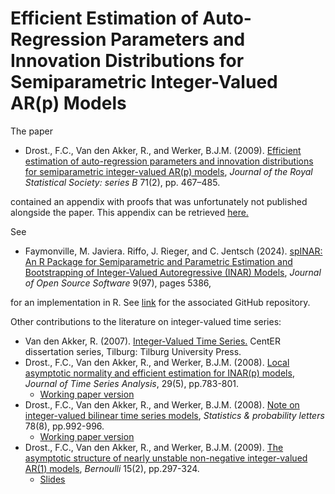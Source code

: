 # Efficient Estimation of Auto-Regression Parameters and Innovation Distributions for Semiparametric Integer-Valued AR(p) Models

<p>
The paper
<ul>
 <li> Drost., F.C., Van den Akker, R., and Werker, B.J.M. (2009). <a href="https://doi.org/10.1111/j.1467-9868.2008.00687.x" target="_blank" rel="noopener noreferrer">
  Efficient estimation of auto-regression parameters and innovation distributions for semiparametric integer-valued AR(p) models</a>, <i>Journal of the Royal Statistical Society: series B</i> 71(2), pp. 467–485.
 </li></ul>
contained an appendix with proofs that was unfortunately not published alongside the paper. This appendix can be retrieved <a href="https://github.com/ramonVDAKKER/integer-valued-time-series/blob/main/DvdAW%20(2009%3B%20JRSBB)%20-%20Technical%20Appendix.pdf"  target="_blank"  rel="noopener noreferrer">here.</a>  
</p>
  
<p>
See 
<ul>
 <li>Faymonville, M. Javiera. Riffo, J. Rieger, and C. Jentsch (2024). <a href="https://doi.org/10.21105/joss.05386" target="_blank" rel="noopener noreferrer">
  spINAR: An R Package for Semiparametric and Parametric Estimation and Bootstrapping of Integer-Valued Autoregressive (INAR) Models</a>, <i>Journal of Open Source Software</i> 9(97), pages 5386,
 </li></ul>
for an implementation in R. See <a href="https://github.com/MFaymon/spINAR" target="_blank"  rel="noopener noreferrer">link</a> for the associated GitHub repository.
</p>

Other contributions to the literature on integer-valued time series:
<ul>
 <li> Van den Akker, R. (2007). <a href="https://papers.ssrn.com/sol3/papers.cfm?abstract_id=2412998" target="_blank">Integer-Valued Time Series.</a> CentER dissertation series, Tilburg: Tilburg University Press.
 <li> Drost., F.C., Van den Akker, R., and Werker, B.J.M. (2008). <a href="https://doi.org/10.1111/j.1467-9892.2008.00581.x" target="_blank">Local asymptotic normality and efficient estimation for INAR(p) models</a>, <i>Journal of Time Series Analysis</i>, 29(5), pp.783-801.
  <ul>
   <li> <a href="https://papers.ssrn.com/sol3/papers.cfm?abstract_id=905487" target="_blank">Working paper version</a>
  </ul>
 <li>  Drost., F.C., Van den Akker, R., and Werker, B.J.M. (2008).  <a href="https://doi.org/10.1016/j.spl.2007.10.008" target="_blank"  rel="noopener noreferrer">
   Note on integer-valued bilinear time series models</a>, <i>Statistics & probability letters</i> 78(8), pp.992-996.
  <ul>
   <li> <a href="https://papers.ssrn.com/sol3/papers.cfm?abstract_id=1004283" target="_blank">Working paper version</a>
  </ul>
<li>  Drost., F.C., Van den Akker, R., and Werker, B.J.M. (2009). <a href="https://doi.org/10.3150/08-BEJ153" target="_blank"  rel="noopener noreferrer">The asymptotic structure of nearly unstable non-negative integer-valued AR(1) models</a>, <i>Bernoulli</i> 15(2), pp.297-324.
     <ul><li><a href="https://github.com/ramonVDAKKER/research-Efficient-estimation-semiparametric-INAR-models/blob/main/slides%20-%20nearly%20unstable%20INAR.pdf">Slides</a>
    </ul>
 </ul>
  
